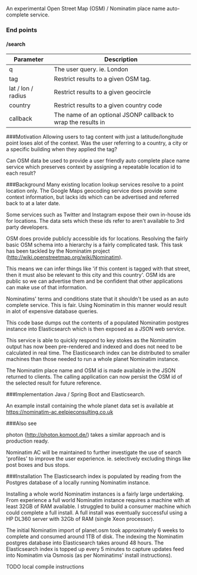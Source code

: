 An experimental Open Street Map (OSM) / Nominatim place name auto-complete service.

### End points

#### /search

Parameter | Description
---------|--------------
q	|	The user query. ie. London
tag	| Restrict results to a given OSM tag.
lat / lon / radius | Restrict results to a given geocircle
country | Restrict results to a given country code
callback | The name of an optional JSONP callback to wrap the results in


###Motivation
Allowing users to tag content with just a latitude/longitude point loses alot of the context.
Was the user referring to a country, a city or a specific building when they applied the tag?

Can OSM data be used to provide a user friendly auto complete place name service which preserves context by assigning a repeatable location id to each result?

###Background
Many existing location lookup services resolve to a point location only.
The Google Maps geocoding service does provide some context information, but lacks ids which can be advertised and referred back to at a later date.

Some services such as Twitter and Instagram expose their own in-house ids for locations.
The data sets which these ids refer to aren't available to 3rd party developers.

OSM does provide publicly accessible ids for locations.
Resolving the fairly basic OSM schema into a hierarchy is a fairly complicated task.
This task has been tackled by the Nominatim project (http://wiki.openstreetmap.org/wiki/Nominatim).

This means we can infer things like 'if this content is tagged with that street, then it must also be relevant to this city and this country'.
OSM ids are public so we can advertise them and be confident that other applications can make use of that information.

Nominatims' terms and conditions state that it shouldn't be used as an auto complete service. This is fair.
Using Nominatim in this manner would result in alot of expensive database queries.

This code base dumps out the contents of a populated Nominatim postgres instance into Elasticsearch which is then exposed as a JSON web service.

This service is able to quickly respond to key stokes as the Nominatim output has now been pre-rendered and indexed and does not need to be calculated in real time.
The Elasticsearch index can be distributed to smaller machines than those needed to run a whole planet Nominatim instance.

The Nominatim place name and OSM id is made available in the JSON returned to clients.
The calling application can now persist the OSM id of the selected result for future reference.

###Implementation
Java / Spring Boot and Elasticsearch.

An example install containing the whole planet data set is available at https://nominatim-ac.eelpieconsulting.co.uk

###Also see

photon (http://photon.komoot.de/) takes a similar approach and is production ready.

Nominatim AC will be maintained to further investigate the use of search 'profiles' to improve the user experience.
ie. selectively excluding things like post boxes and bus stops.


###Installation
The Elasticsearch index is populated by reading from the Postgres database of a locally running Nominatim instance.

Installing a whole world Nominatim instances is a fairly large undertaking.
From experience a full world Nominatim instance requires a machine with at least 32GB of RAM available.
I struggled to build a consumer machine which could complete a full install. A full install was
eventually successful using a HP DL360 server with 32Gb of RAM (single Xeon processor).

The initial Nominatim import of planet.osm took approximately 6 weeks to complete and consumed around 1TB of disk.
The indexing the Nominatim postgres database into Elasticsearch takes around 48 hours.
The Elasticsearch index is topped up every 5 minutes to capture updates feed into Nominatim via Osmosis (as per Nominatims' install instructions).

TODO local compile instructions